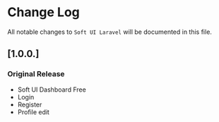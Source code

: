 # Change Log

All notable changes to `Soft UI Laravel` will be documented in this file.
## [1.0.0.]
### Original Release
- Soft UI Dashboard Free
- Login
- Register
- Profile edit
